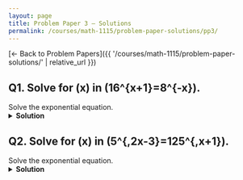 ```yaml
---
layout: page
title: Problem Paper 3 — Solutions
permalink: /courses/math-1115/problem-paper-solutions/pp3/
---
```


[← Back to Problem Papers]({{ '/courses/math-1115/problem-paper-solutions/' | relative_url }})

## Q1. Solve for \(x\) in \(16^{x+1}=8^{-x}\).

<div class="problem">
  <div class="prompt">Solve the exponential equation.</div>
</div>

<details class="solution">
  <summary><strong>Solution</strong></summary>

Write both sides with base \(2\).

- \(16=2^{4}\), so
  \[
  16^{x+1}=(2^{4})^{x+1}=2^{4(x+1)}=2^{4x+4}.
  \]
- \(8=2^{3}\), so
  \[
  8^{-x}=(2^{3})^{-x}=2^{-3x}.
  \]

Hence
\[
2^{\,4x+4}=2^{-3x}.
\]
Equal bases imply equal exponents:
\[
4x+4=-3x \ \Rightarrow\ 7x=-4 \ \Rightarrow\ x=-\frac{4}{7}.
\]

$$\boxed{x=-\dfrac{4}{7}}.$$
</details>






## Q2. Solve for \(x\) in \(5^{\,2x-3}=125^{\,x+1}\).

<div class="problem">
  <div class="prompt">Solve the exponential equation.</div>
</div>

<details class="solution">
  <summary><strong>Solution</strong></summary>

Recognize that \(125=5^{3}\).
\[
125^{\,x+1}=(5^{3})^{\,x+1}=5^{\,3(x+1)}.
\]

Thus the equation becomes
\[
5^{\,2x-3}=5^{\,3(x+1)}.
\]

Since the bases are identical and positive, set the exponents equal:
\[
2x-3=3(x+1).
\]

Expand and solve:
\[
2x-3=3x+3 \quad\Longrightarrow\quad -x=6 \quad\Longrightarrow\quad x=-6.
\]

$$\boxed{x=-6}$$
</details>
